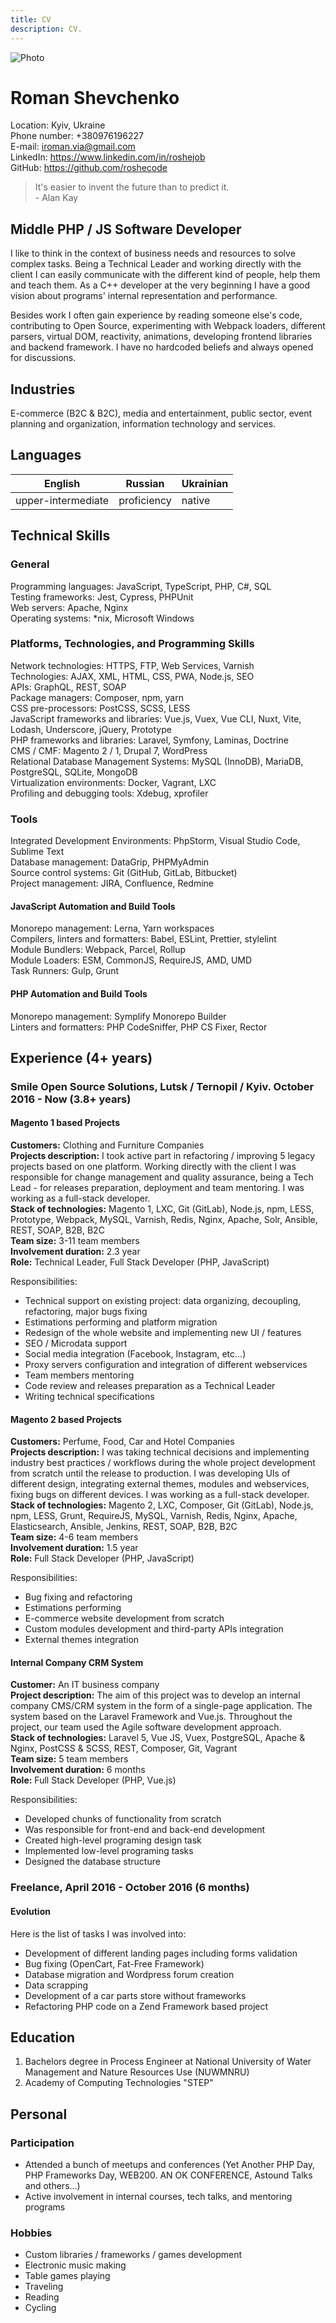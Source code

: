 ```yaml
---
title: CV
description: CV.
---
```


![Photo](/_nuxt/content/photo.png)

# Roman Shevchenko

Location: <span>Kyiv, Ukraine</span> <br>
Phone number: <span>+380976196227</span> <br>
E-mail:</span> iroman.via@gmail.com <br>
LinkedIn: https://www.linkedin.com/in/roshejob <br>
GitHub: https://github.com/roshecode

> It's easier to invent the future than to predict it.
> <br>- Alan Kay

## Middle PHP / JS Software Developer

I like to think in the context of business needs and resources to solve complex
tasks. Being a Technical Leader and working directly with the client I can
easily communicate with the different kind of people, help them and teach them.
As a C++ developer at the very beginning I have a good vision about programs'
internal representation and performance.

Besides work I often gain experience by reading someone else's code,
contributing to Open Source, experimenting with Webpack loaders, different
parsers, virtual DOM, reactivity, animations, developing frontend libraries and
backend framework. I have no hardcoded beliefs and always opened for
discussions.

## Industries

E-commerce (B2C & B2C), media and entertainment, public sector, event planning
and organization, information technology and services.

## Languages

| English            | Russian     | Ukrainian |
| ------------------ | ----------- | --------- |
| upper-intermediate | proficiency | native    |

## Technical Skills

### General

Programming languages: <span>JavaScript, TypeScript, PHP, C#, SQL</span><br>
Testing frameworks: <span>Jest, Cypress, PHPUnit</span><br>
Web servers: <span>Apache, Nginx</span><br>
Operating systems: <span>\*nix, Microsoft Windows</span><br>

### Platforms, Technologies, and Programming Skills

Network technologies: <span>HTTPS, FTP, Web Services, Varnish</span><br>
Technologies: <span>AJAX, XML, HTML, CSS, PWA, Node.js, SEO</span><br>
APIs: <span>GraphQL, REST, SOAP</span><br>
Package managers: <span>Composer, npm, yarn</span><br>
CSS pre-processors: <span>PostCSS, SCSS, LESS</span><br>
JavaScript frameworks and libraries: <span>Vue.js, Vuex, Vue CLI, Nuxt, Vite, Lodash, Underscore, jQuery, Prototype</span><br>
PHP frameworks and libraries: <span>Laravel, Symfony, Laminas, Doctrine</span><br>
CMS / CMF: <span>Magento 2 / 1, Drupal 7, WordPress</span><br>
Relational Database Management Systems: <span>MySQL (InnoDB), MariaDB, PostgreSQL, SQLite, MongoDB</span><br>
Virtualization environments: <span>Docker, Vagrant, LXC</span><br>
Profiling and debugging tools: <span>Xdebug, xprofiler</span><br>

### Tools

Integrated Development Environments: <span>PhpStorm, Visual Studio Code, Sublime Text</span><br>
Database management: <span>DataGrip, PHPMyAdmin</span><br>
Source control systems: <span>Git (GitHub, GitLab, Bitbucket)</span><br>
Project management: <span>JIRA, Confluence, Redmine</span><br>

#### JavaScript Automation and Build Tools

Monorepo management: <span>Lerna, Yarn workspaces</span><br>
Compilers, linters and formatters: <span>Babel, ESLint, Prettier, stylelint</span><br>
Module Bundlers: <span>Webpack, Parcel, Rollup</span><br>
Module Loaders: <span>ESM, CommonJS, RequireJS, AMD, UMD</span><br>
Task Runners: <span>Gulp, Grunt</span><br>

#### PHP Automation and Build Tools

Monorepo management: <span>Symplify Monorepo Builder</span><br>
Linters and formatters: <span>PHP CodeSniffer, PHP CS Fixer, Rector</span><br>

## Experience (4+ years)

### Smile Open Source Solutions, Lutsk / Ternopil / Kyiv. October 2016 - Now (3.8+ years)

#### Magento 1 based Projects

**Customers:** Clothing and Furniture Companies<br>
**Projects description:** 
I took active part in refactoring / improving 5 legacy projects based on one
platform. Working directly with the client I was
responsible for change management and quality assurance, being a Tech Lead -
for releases preparation, deployment and team mentoring. I was working as a
full-stack developer.<br>
**Stack of technologies:** Magento 1, LXC, Git (GitLab), Node.js, npm, LESS, Prototype, Webpack, MySQL, Varnish, Redis, Nginx, Apache, Solr, Ansible, REST, SOAP, B2B, B2C<br>
**Team size:** 3-11 team members<br>
**Involvement duration:** 2.3 year<br>
**Role:** Technical Leader, Full Stack Developer (PHP, JavaScript)

Responsibilities:

- Technical support on existing project: data organizing, decoupling,
  refactoring, major bugs fixing
- Estimations performing and platform migration
- Redesign of the whole website and implementing new UI / features
- SEO / Microdata support
- Social media integration (Facebook, Instagram, etc...)
- Proxy servers configuration and integration of different webservices
- Team members mentoring
- Code review and releases preparation as a Technical Leader
- Writing technical specifications

#### Magento 2 based Projects

**Customers:** Perfume, Food, Car and Hotel Companies<br>
**Projects description:** I was taking technical decisions and implementing
industry best practices / workflows during the whole project development from
scratch until the release to production. I was developing UIs of different
design, integrating external themes, modules and webservices, fixing bugs on
different devices. I was working as a full-stack developer.<br>
**Stack of technologies:** Magento 2, LXC, Composer, Git (GitLab), Node.js, npm, LESS, Grunt, RequireJS, MySQL, Varnish, Redis, Nginx, Apache, Elasticsearch, Ansible, Jenkins, REST, SOAP, B2B, B2C<br>
**Team size:** 4-6 team members<br>
**Involvement duration:** 1.5 year<br>
**Role:** Full Stack Developer (PHP, JavaScript)

Responsibilities:

- Bug fixing and refactoring
- Estimations performing
- E-commerce website development from scratch
- Custom modules development and third-party APIs integration
- External themes integration

#### Internal Company CRM System

**Customer:** An IT business company<br>
**Project description:** The aim of this project was to develop an internal
company CMS/CRM system in the form of a single-page application. The system
based on the Laravel Framework and Vue.js. Throughout the project, our team
used the Agile software development approach.<br>
**Stack of technologies:** Laravel 5, Vue JS, Vuex, PostgreSQL, Apache &
Nginx, PostCSS & SCSS, REST, Composer, Git, Vagrant<br>
**Team size:** 5 team members<br>
**Involvement duration:** 6 months<br>
**Role:** Full Stack Developer (PHP, Vue.js)

Responsibilities:

- Developed chunks of functionality from scratch
- Was responsible for front-end and back-end development
- Created high-level programing design task
- Implemented low-level programing tasks
- Designed the database structure

### Freelance, April 2016 - October 2016 (6 months)

#### Evolution

Here is the list of tasks I was involved into:

- Development of different landing pages including forms validation
- Bug fixing (OpenCart, Fat-Free Framework)
- Database migration and Wordpress forum creation
- Data scrapping
- Development of a car parts store without frameworks
- Refactoring PHP code on a Zend Framework based project

## Education

1. Bachelors degree in Process Engineer at
   National University of Water Management and Nature Resources Use (NUWMNRU)
2. Academy of Computing Technologies "STEP"

## Personal

### Participation

- Attended a bunch of meetups and conferences (Yet Another PHP Day, PHP
  Frameworks Day, WEB200. AN OK CONFERENCE, Astound Talks and others...)
- Active involvement in internal courses, tech talks, and mentoring programs

### Hobbies

- Custom libraries / frameworks / games development
- Electronic music making
- Table games playing
- Traveling
- Reading
- Cycling
